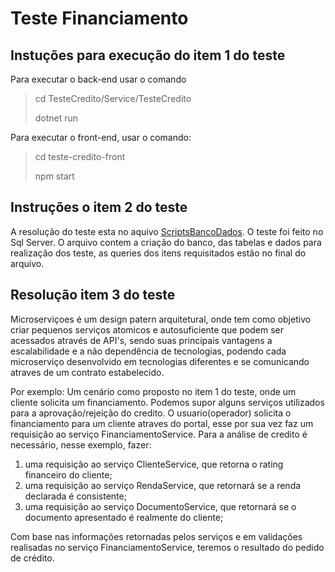 # Teste Financiamento

## Instuções para execução do item 1 do teste

Para executar o back-end usar o comando

> cd TesteCredito/Service/TesteCredito
>
> dotnet run

Para executar o front-end, usar o comando:
> cd teste-credito-front
> 
> npm start

## Instruções o item 2 do teste

A resolução do teste esta no aquivo [ScriptsBancoDados](ScriptsBancoDados.sql). O teste foi feito no Sql Server.
O arquivo contem a criação do banco, das tabelas e dados para realização dos teste, as queries dos itens requisitados estão no final do arquivo.

## Resolução item 3 do teste

Microserviçoes é um design patern arquitetural, onde tem como objetivo criar pequenos serviços atomicos e autosuficiente que podem ser acessados através de API's, sendo suas principais vantagens a escalabilidade e a não dependência de tecnologias, podendo cada microserviço desenvolvido em tecnologias diferentes e se comunicando atraves de um contrato estabelecido.

Por exemplo:
Um cenário como proposto no item 1 do teste, onde um cliente solicita um financiamento. Podemos supor alguns serviços utilizados para a aprovação/rejeição do credito. O usuario(operador) solicita o financiamento para um cliente atraves do portal, esse por sua vez faz um requisição ao serviço FinanciamentoService. Para a análise de credito é necessário, nesse exemplo, fazer:

1. uma requisição ao serviço ClienteService, que retorna o rating financeiro do cliente;
1. uma requisição ao serviço RendaService, que retornará se a renda declarada é consistente;
1. uma requisição ao serviço DocumentoService, que retornará se o documento apresentado é realmente do cliente;

Com base nas informações retornadas pelos serviços e em validações realisadas no serviço FinanciamentoService, teremos o resultado do pedido de crédito.




